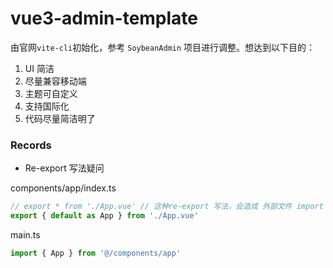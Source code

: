 # vue3-admin-template

由官网`vite-cli`初始化，参考 `SoybeanAdmin` 项目进行调整。想达到以下目的：

1. UI 简洁
2. 尽量兼容移动端
3. 主题可自定义
4. 支持国际化
5. 代码尽量简洁明了

### Records

- Re-export 写法疑问

components/app/index.ts

```ts
// export * from './App.vue' // 这种re-export 写法，会造成 外部文件 import 失败
export { default as App } from './App.vue'
```

main.ts

```ts
import { App } from '@/components/app'
```
